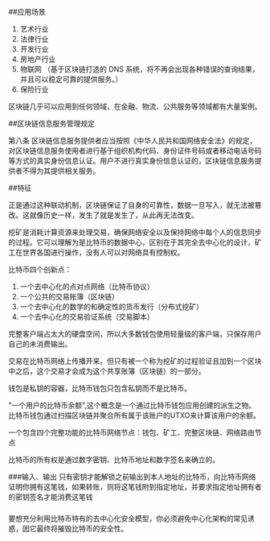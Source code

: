 ##应用场景
1. 艺术行业
2. 法律行业
3. 开发行业
4. 房地产行业
5. 物联网
（基于区块链打造的 DNS 系统，将不再会出现各种错误的查询结果，并且可以稳定可靠的提供服务。）
6. 保险行业

区块链几乎可以应用到任何领域，在金融、物流、公共服务等领域都有大量案例。

##区块链信息服务管理规定

第八条 区块链信息服务提供者应当按照《中华人民共和国网络安全法》的规定，对区块链信息服务使用者进行基于组织机构代码、身份证件号码或者移动电话号码等方式的真实身份信息认证。用户不进行真实身份信息认证的，区块链信息服务提供者不得为其提供相关服务。


##特征

正是通过这种联动机制，区块链保证了自身的可靠性，数据一旦写入，就无法被篡改。这就像历史一样，发生了就是发生了，从此再无法改变。


挖矿是消耗计算资源来处理交易，确保网络安全以及保持网络中每个人的信息同步的过程。它可以理解为是比特币的数据中心，区别在于其完全去中心化的设计，矿工在世界各国进行操作，没有人可以对网络具有控制权。


比特币四个创新点：

1. 一个去中心化的点对点网络（比特币协议）
2. 一个公共的交易账簿（区块链）
3. 一个去中心化的数学的和确定性的货币发行（分布式挖矿）
4. 一个去中心化的交易验证系统（交易脚本）

完整客户端占太大的硬盘空间，所以大多数钱包使用轻量级的客户端，只保存用户自己的未消费输出。


交易在比特币网络上传播开来。但只有被一个称为挖矿的过程验证且加到一个区块中之后，这个交易才会成为这个共享账簿（区块链）的一部分。

钱包是私钥的容器，比特币钱包只包含私钥而不是比特币。

"一个用户的比特币余额",这个概念是一个通过比特币钱包应用创建的派生之物。比特币钱包通过扫描区块链并聚合所有属于该账户的UTXO来计算该用户的余额。

一个包含四个完整功能的比特币网络节点：钱包、矿工、完整区块链、网络路由节点

比特币的所有权是通过数字密钥、比特币地址和数字签名来确立的。


###输入、输出
只有密钥才能解锁之前输出到本人地址的比特币，向比特币网络证明你拥有这笔钱，如果转账，则将这笔钱附到指定地址，并要求指定地址拥有者的密钥签名才能消费这笔钱

###
要想充分利用比特币特有的去中心化安全模型，你必须避免中心化架构的常见诱惑，因它最终将摧毁比特币的安全性。